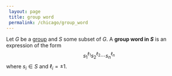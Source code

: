 ```yaml
---
 layout: page
 title: group word
 permalink: /chicago/group_word
---
```

Let $G$ be a [group](https://defsmath.github.io/DefsMath/group) and $S$ some subset of $G$. A **group word in $S$** is an expression of the form $$s_1^{\ell_1}s_2^{\ell_2}\cdots s_n^{\ell_n}$$ where $s_i \in S$ and $\ell_i = \pm 1$. 
